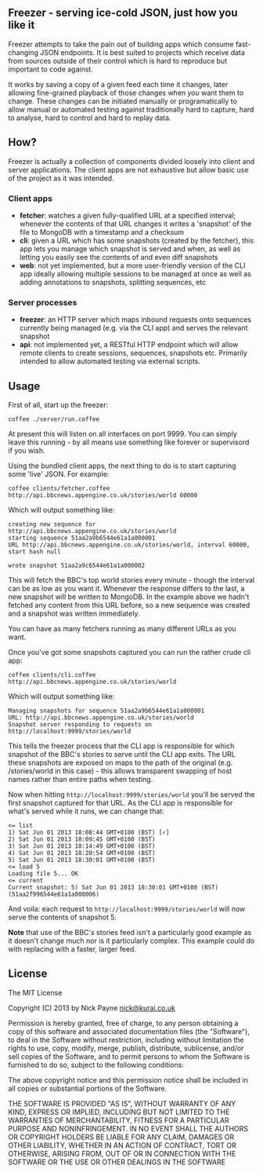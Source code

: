 ## Freezer - serving ice-cold JSON, just how you like it

Freezer attempts to take the pain out of building apps which consume
fast-changing JSON endpoints. It is best suited to projects which receive
data from sources outside of their control which is hard to reproduce but
important to code against.

It works by saving a copy of a given feed each time it changes, later
allowing fine-grained playback of those changes when *you* want them to
change. These changes can be initiated manually or programatically
to allow manual or automated testing against traditionally hard to capture,
hard to analyse, hard to control and hard to replay data.

## How?

Freezer is actually a collection of components divided loosely into client
and server applications. The client apps are not exhaustive but allow basic
use of the project as it was intended.

### Client apps

* **fetcher**: watches a given fully-qualified URL at a specified interval;
whenever the contents of that URL changes it writes a 'snapshot' of the file
to MongoDB with a timestamp and a checksum
* **cli**: given a URL which has some snapshots (created by the fetcher),
this app lets you manage which snapshot is served and when, as well as letting
you easily see the contents of and even diff snapshots
* **web**: not yet implemented, but a more user-friendly version of the CLI app
ideally allowing multiple sessions to be managed at once as well as adding
annotations to snapshots, splitting sequences, etc

### Server processes

* **freezer**: an HTTP server which maps inbound requests onto sequences currently
being managed (e.g. via the CLI app) and serves the relevant snapshot
* **api**: not implemented yet, a RESTful HTTP endpoint which will allow remote
clients to create sessions, sequences, snapshots etc. Primarily intended to
allow automated testing via external scripts.

## Usage

First of all, start up the freezer:

```coffee ./server/run.coffee```

At present this will listen on all interfaces on port 9999. You can simply leave
this running - by all means use something like forever or supervisord if you wish.

Using the bundled client apps, the next thing to do is to start capturing some
'live' JSON. For example:

```coffee clients/fetcher.coffee http://api.bbcnews.appengine.co.uk/stories/world 60000```

Which will output something like:

    creating new sequence for http://api.bbcnews.appengine.co.uk/stories/world
    starting sequence 51aa2a9b6544e61a1a000001
    URL http://api.bbcnews.appengine.co.uk/stories/world, interval 60000, start hash null
    
    wrote snapshot 51aa2a9c6544e61a1a000002

This will fetch the BBC's top world stories every minute - though the interval can be as
low as you want it. Whenever the response differs to the last, a new snapshot will be
written to MongoDB. In the example above we hadn't fetched any content from this URL
before, so a new sequence was created and a snapshot was written immediately.

You can have as many fetchers running as many different URLs as you want.

Once you've got some snapshots captured you can run the rather crude cli app:

```coffee clients/cli.coffee http://api.bbcnews.appengine.co.uk/stories/world```

Which will output something like:

    Managing snapshots for sequence 51aa2a9b6544e61a1a000001
    URL: http://api.bbcnews.appengine.co.uk/stories/world
    Snapshot server responding to requests on http://localhost:9999/stories/world

This tells the freezer process that the CLI app is responsible for which snapshot
of the BBC's stories to serve until the CLI app exits. The URL these snapshots
are exposed on maps to the path of the original (e.g. /stories/world in this case) -
this allows transparent swapping of host names rather than entire paths when testing.

Now when hitting ```http://localhost:9999/stories/world``` you'll be served
the first snapshot captured for that URL. As the CLI app is responsible for
what's served while it runs, we can change that:

    <= list
    1) Sat Jun 01 2013 18:08:44 GMT+0100 (BST) [✓]
    2) Sat Jun 01 2013 18:09:45 GMT+0100 (BST)
    3) Sat Jun 01 2013 18:14:49 GMT+0100 (BST)
    4) Sat Jun 01 2013 18:20:54 GMT+0100 (BST)
    5) Sat Jun 01 2013 18:30:01 GMT+0100 (BST)
    <= load 5
    Loading file 5... OK
    <= current
    Current snapshot: 5) Sat Jun 01 2013 18:30:01 GMT+0100 (BST) (51aa2f996544e61a1a000006)

And voila: each request to ```http://localhost:9999/stories/world``` will now serve
the contents of snapshot 5.

**Note** that use of the BBC's stories feed isn't a particularly good
example as it doesn't change much nor is it particularly complex. This
example could do with replacing with a faster, larger feed.

## License

The MIT License

Copyright (C) 2013 by Nick Payne <nick@kurai.co.uk>

Permission is hereby granted, free of charge, to any person obtaining a copy
of this software and associated documentation files (the "Software"), to deal
in the Software without restriction, including without limitation the rights
to use, copy, modify, merge, publish, distribute, sublicense, and/or sell
copies of the Software, and to permit persons to whom the Software is
furnished to do so, subject to the following conditions:

The above copyright notice and this permission notice shall be included in
all copies or substantial portions of the Software.

THE SOFTWARE IS PROVIDED "AS IS", WITHOUT WARRANTY OF ANY KIND, EXPRESS OR
IMPLIED, INCLUDING BUT NOT LIMITED TO THE WARRANTIES OF MERCHANTABILITY,
FITNESS FOR A PARTICULAR PURPOSE AND NONINFRINGEMENT. IN NO EVENT SHALL THE
AUTHORS OR COPYRIGHT HOLDERS BE LIABLE FOR ANY CLAIM, DAMAGES OR OTHER
LIABILITY, WHETHER IN AN ACTION OF CONTRACT, TORT OR OTHERWISE, ARISING FROM,
OUT OF OR IN CONNECTION WITH THE SOFTWARE OR THE USE OR OTHER DEALINGS IN
THE SOFTWARE
